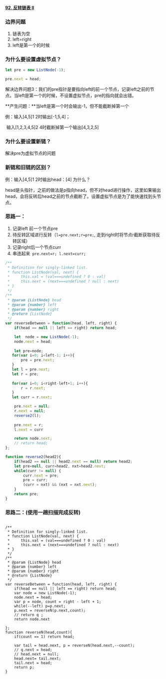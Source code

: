 #### [92. 反转链表 II](https://leetcode-cn.com/problems/reverse-linked-list-ii/)

### 边界问题

1. 链表为空
2. left=right
3. left是第一个的时候



### 为什么要设置虚拟节点？

```javascript
let pre = new ListNode(-1);

pre.next = head;
```

解决边界问题3：我们的pre指针是要指向left的前一个节点，记录left之前的节点。当left是第一个的时候，不设置虚拟节点，pre的指向就会出错。

**产生问题：**当left是第一个时会输出-1，但不能截断掉第一个

例：输入[4,5]1  2时输出[-1,5,4]；

​		输入[1,2,3,4,5]2 4时截断掉第一个输出[4,3,2,5]

### 为什么要设置新链？

解决pre为虚拟节点的问题

### 新链和旧链的区别？

例：输入[4,5]1  2时输出head：[4] 为什么？

head是头指针，之前的做法是p指向head，但不对head进行操作，这里如果输出head，会将反转后head之前的节点截断了。设置虚拟节点是为了能快速找到头节点。



### 思路一：

1. 记录left 前一个节点pre
2. 待反转区域进行反转（`l=pre.next;r=pre;`, 走到right时将节点r截断获取待反转区域）
3. 记录right后一个节点curr
4. 串连起来` pre.next=r; l.next=curr;`

```javascript
/**
 * Definition for singly-linked list.
 * function ListNode(val, next) {
 *     this.val = (val===undefined ? 0 : val)
 *     this.next = (next===undefined ? null : next)
 * }
 */
/**
 * @param {ListNode} head
 * @param {number} left
 * @param {number} right
 * @return {ListNode}
 */
var reverseBetween = function(head, left, right) {
    if(head == null || left == right) return head;

    let  node = new ListNode(-1);
    node.next = head;
    
    let pre=node;
   for(var i=0; i<left-1; i++){
       pre = pre.next;
   }
   let l = pre.next;
   let r = pre;
   
   for(var i=0; i<right-left+1; i++){
       r = r.next;
   }
   let curr = r.next;

    pre.next = null;
    r.next = null;
    reverse2(l);
   
    pre.next = r;
    l.next = curr

    return node.next;
    // return head;
};

function reverse2(head2){
    if(head2 == null || head2.next == null) return head2;
    let pre=null, curr=head2, nxt=head2.next;
    while(curr != null) {
        curr.next = pre;
        pre = curr;
        (curr = nxt) && (nxt = nxt.next);
    }
    return pre;
}
```



### 思路二：(使用一趟扫描完成反转)

```

/**
 * Definition for singly-linked list.
 * function ListNode(val, next) {
 *     this.val = (val===undefined ? 0 : val)
 *     this.next = (next===undefined ? null : next)
 * }
 */
/**
 * @param {ListNode} head
 * @param {number} left
 * @param {number} right
 * @return {ListNode}
 */
var reverseBetween = function(head, left, right) {
    if(head == null || left == right) return head;
    var node = new ListNode(-1);
    node.next = head;
    var p = node, count = right - left + 1;
    while(--left) p=p.next;
    p.next = reverseN(p.next,count);
    // return q ;
    return node.next
    
};
function reverseN(head,count){
    if(count == 1) return head;
    
    var tail = head.next, p = reverseN(head.next,--count);
    // q.next = head;
    // head.next = null;
    head.next= tail.next;
    tail.next = head;
    return p;
}
```

